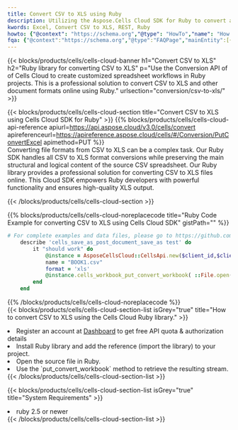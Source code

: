 ```yaml
---
title: Convert CSV to XLS using Ruby 
description: Utilizing the Aspose.Cells Cloud SDK for Ruby to convert a CSV format file to a XLS format file. 
kwords: Excel, Convert CSV to XLS, REST, Ruby
howto: {"@context": "https://schema.org","@type": "HowTo","name": "How to convert CSV to XLS using the Cells Cloud Ruby library.","description": "How to convert CSV to XLS using the Cells Cloud Ruby library.","image": {"@type": "ImageObject"},"url": "/ruby/conversion/csv-to-xls/","step": [{ "@type": "HowToStep","name": "How to convert CSV to XLS using the Cells Cloud Ruby library. step 1", "image": {"@type": "ImageObject",},"url": "/ruby/conversion/csv-to-xls/","text": "Register an account at <a href='https://dashboard.aspose.cloud/'>Dashboard</a> to get free API quota & authorization details",},{ "@type": "HowToStep","name": "How to convert CSV to XLS using the Cells Cloud Ruby library. step 1", "image": {"@type": "ImageObject",},"url": "/ruby/conversion/csv-to-xls/","text": "Install Ruby library and add the reference (import the library) to your project.",},{ "@type": "HowToStep","name": "How to convert CSV to XLS using the Cells Cloud Ruby library. step 1", "image": {"@type": "ImageObject",},"url": "/ruby/conversion/csv-to-xls/","text": "Open the source file in Ruby.",},{ "@type": "HowToStep","name": "How to convert CSV to XLS using the Cells Cloud Ruby library. step 1", "image": {"@type": "ImageObject",},"url": "/ruby/conversion/csv-to-xls/","text": "Use the `put_convert_workbook` method to retrieve the resulting stream.",}, ],"supply": {"@type": "HowToSupply","name": "document"},"tool": [{"@type": "HowToTool","name": "RubyMine, Visual Studio Code, Aptana Studio, NetBeans"},{"@type": "HowToTool","name": "Aspose Cells"}],"totalTime": "PT6M"}
fqa: {"@context":"https://schema.org","@type":"FAQPage","mainEntity":[{"@type":"Question","name":"Why convert file formats in C# using REST API?","acceptedAnswer":{"@type":"Answer","text":"Documents are encoded in many ways, and some files may be incompatible with the software you use. To open and read such files, just convert them to appropriate file formats.<br/><ol><li>Install .NET SDK and add the reference (import the library) to your project.</li><li>Open the source file in C# using REST API.</li><li>Call the PutConvertWorkbookRequest() method, passing an output filename with required extension.</li><li>Get the result of conversion as a separate file.</li></ol>"}},{"@type":"Question","name":"What file formats can I convert with your C# library?","acceptedAnswer":{"@type":"Answer","text":"We support a variety of file formats for conversion using .NET library, including XLSX, Excel, xls , PDF, CSV, HTML, Markdown, XML, PNG, JPG, TIFF, Json, TXT and many more."}},{"@type":"Question","name":"What is the maximum allowed file size for conversion using this .NET library?","acceptedAnswer":{"@type":"Answer","text":"There are no file size limits for format conversions using .NET library."}}]}
---
```



{{< blocks/products/cells/cells-cloud-banner h1="Convert CSV to XLS" h2="Ruby library for converting CSV to XLS" p="Use the Conversion API of of Cells Cloud to create customized spreadsheet workflows in Ruby projects. This is a professional solution to convert CSV to XLS and other document formats online using Ruby." urlsection="conversion/csv-to-xls/" >}}

{{< blocks/products/cells/cells-cloud-section  title="Convert CSV to XLS using Cells Cloud SDK for Ruby" >}}
{{% blocks/products/cells/cells-cloud-api-reference  apiurl=https://api.aspose.cloud/v3.0/cells/convert  apireferenceurl=https://apireference.aspose.cloud/cells/#/Conversion/PutConvertExcel  apimethod=PUT %}}
<br/>
Converting file formats from CSV to XLS can be a complex task. Our Ruby SDK handles all CSV to XLS format conversions while preserving the main structural and logical content of the source CSV spreadsheet. Our Ruby library provides a professional solution for converting CSV to XLS files online. This Cloud SDK empowers Ruby developers with powerful functionality and ensures high-quality XLS output.

{{< /blocks/products/cells/cells-cloud-section >}}

{{% blocks/products/cells/cells-cloud-noreplacecode title="Ruby Code Example for converting CSV to XLS using Cells Cloud SDK" gistPath="" %}}
 
```ruby
# For complete examples and data files, please go to https://github.com/aspose-cells-cloud/aspose-cells-cloud-ruby/
    describe 'cells_save_as_post_document_save_as test' do
        it "should work" do
            @instance = AsposeCellsCloud::CellsApi.new($client_id,$client_secret,"v3.0","https://api.aspose.cloud/")
            name = "BOOK1.csv"
            format = 'xls'
            @instance.cells_workbook_put_convert_workbook( ::File.open(File.expand_path("data/"+name),"r")  {|io| io.read(io.size) },{:format=>format})     
        end
    end
```
 
{{% /blocks/products/cells/cells-cloud-noreplacecode  %}}
<br/>
{{< blocks/products/cells/cells-cloud-section-list isGrey="true"  title="How to convert CSV to XLS using the Cells Cloud Ruby library." >}}
<li>Register an account at <a href="https://dashboard.aspose.cloud/">Dashboard</a> to get free API quota & authorization details</li>
<li>Install Ruby library and add the reference (import the library) to your project.</li>
<li>Open the source file in Ruby.</li>
<li>Use the `put_convert_workbook` method to retrieve the resulting stream.</li>
{{< /blocks/products/cells/cells-cloud-section-list >}}

{{< blocks/products/cells/cells-cloud-section-list isGrey="true"  title="System Requirements" >}}
<li>ruby 2.5 or newer</li>
{{< /blocks/products/cells/cells-cloud-section-list >}}
